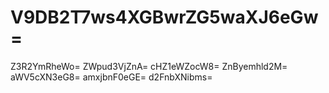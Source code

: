 # V9DB2T7ws4XGBwrZG5waXJ6eGw=
Z3R2YmRheWo=
ZWpud3VjZnA=
cHZ1eWZocW8=
ZnByemhld2M=
aWV5cXN3eG8=
amxjbnF0eGE=
d2FnbXNibms=
